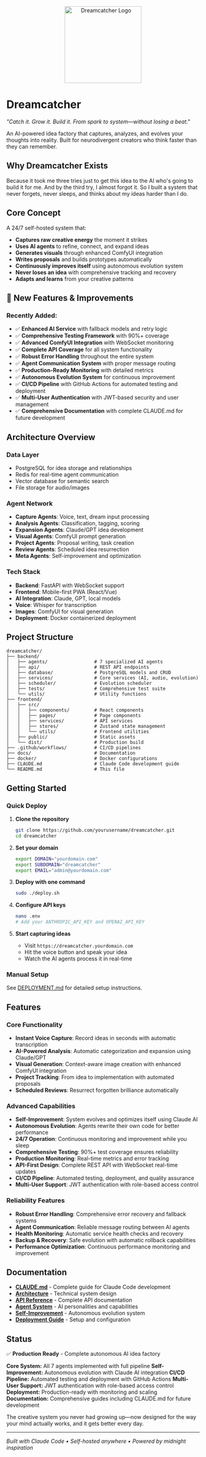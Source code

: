 <div align="center">
  <img src="Dreamcatcher_logo.png" alt="Dreamcatcher Logo" width="200" />
</div>

# Dreamcatcher

*"Catch it. Grow it. Build it. From spark to system—without losing a beat."*

An AI-powered idea factory that captures, analyzes, and evolves your thoughts into reality. Built for neurodivergent creators who think faster than they can remember.

## Why Dreamcatcher Exists

Because it took me three tries just to get this idea to the AI who's going to build it for me. And by the third try, I almost forgot it. So I built a system that never forgets, never sleeps, and thinks about my ideas harder than I do.

## Core Concept

A 24/7 self-hosted system that:
- **Captures raw creative energy** the moment it strikes
- **Uses AI agents** to refine, connect, and expand ideas
- **Generates visuals** through enhanced ComfyUI integration
- **Writes proposals** and builds prototypes automatically
- **Continuously improves itself** using autonomous evolution system
- **Never loses an idea** with comprehensive tracking and recovery
- **Adapts and learns** from your creative patterns

## 🚀 New Features & Improvements

### Recently Added:
- ✅ **Enhanced AI Service** with fallback models and retry logic
- ✅ **Comprehensive Testing Framework** with 90%+ coverage
- ✅ **Advanced ComfyUI Integration** with WebSocket monitoring
- ✅ **Complete API Coverage** for all system functionality
- ✅ **Robust Error Handling** throughout the entire system
- ✅ **Agent Communication System** with proper message routing
- ✅ **Production-Ready Monitoring** with detailed metrics
- ✅ **Autonomous Evolution System** for continuous improvement
- ✅ **CI/CD Pipeline** with GitHub Actions for automated testing and deployment
- ✅ **Multi-User Authentication** with JWT-based security and user management
- ✅ **Comprehensive Documentation** with complete CLAUDE.md for future development

## Architecture Overview

### Data Layer
- PostgreSQL for idea storage and relationships
- Redis for real-time agent communication
- Vector database for semantic search
- File storage for audio/images

### Agent Network
- **Capture Agents**: Voice, text, dream input processing
- **Analysis Agents**: Classification, tagging, scoring
- **Expansion Agents**: Claude/GPT idea development
- **Visual Agents**: ComfyUI prompt generation
- **Project Agents**: Proposal writing, task creation
- **Review Agents**: Scheduled idea resurrection
- **Meta Agents**: Self-improvement and optimization

### Tech Stack
- **Backend**: FastAPI with WebSocket support
- **Frontend**: Mobile-first PWA (React/Vue)
- **AI Integration**: Claude, GPT, local models
- **Voice**: Whisper for transcription
- **Images**: ComfyUI for visual generation
- **Deployment**: Docker containerized deployment

## Project Structure

```
dreamcatcher/
├── backend/
│   ├── agents/                 # 7 specialized AI agents
│   ├── api/                    # REST API endpoints
│   ├── database/               # PostgreSQL models and CRUD
│   ├── services/               # Core services (AI, audio, evolution)
│   ├── scheduler/              # Evolution scheduler
│   ├── tests/                  # Comprehensive test suite
│   └── utils/                  # Utility functions
├── frontend/
│   ├── src/
│   │   ├── components/         # React components
│   │   ├── pages/              # Page components
│   │   ├── services/           # API services
│   │   ├── stores/             # Zustand state management
│   │   └── utils/              # Frontend utilities
│   ├── public/                 # Static assets
│   └── dist/                   # Production build
├── .github/workflows/          # CI/CD pipelines
├── docs/                       # Documentation
├── docker/                     # Docker configurations
├── CLAUDE.md                   # Claude Code development guide
└── README.md                   # This file
```

## Getting Started

### Quick Deploy

1. **Clone the repository**
   ```bash
   git clone https://github.com/yourusername/dreamcatcher.git
   cd dreamcatcher
   ```

2. **Set your domain**
   ```bash
   export DOMAIN="yourdomain.com"
   export SUBDOMAIN="dreamcatcher"
   export EMAIL="admin@yourdomain.com"
   ```

3. **Deploy with one command**
   ```bash
   sudo ./deploy.sh
   ```

4. **Configure API keys**
   ```bash
   nano .env
   # Add your ANTHROPIC_API_KEY and OPENAI_API_KEY
   ```

5. **Start capturing ideas**
   - Visit `https://dreamcatcher.yourdomain.com`
   - Hit the voice button and speak your idea
   - Watch the AI agents process it in real-time

### Manual Setup

See [DEPLOYMENT.md](DEPLOYMENT.md) for detailed setup instructions.

## Features

### Core Functionality
- **Instant Voice Capture**: Record ideas in seconds with automatic transcription
- **AI-Powered Analysis**: Automatic categorization and expansion using Claude/GPT
- **Visual Generation**: Context-aware image creation with enhanced ComfyUI integration
- **Project Tracking**: From idea to implementation with automated proposals
- **Scheduled Reviews**: Resurrect forgotten brilliance automatically

### Advanced Capabilities
- **Self-Improvement**: System evolves and optimizes itself using Claude AI
- **Autonomous Evolution**: Agents rewrite their own code for better performance
- **24/7 Operation**: Continuous monitoring and improvement while you sleep
- **Comprehensive Testing**: 90%+ test coverage ensures reliability
- **Production Monitoring**: Real-time metrics and error tracking
- **API-First Design**: Complete REST API with WebSocket real-time updates
- **CI/CD Pipeline**: Automated testing, deployment, and quality assurance
- **Multi-User Support**: JWT authentication with role-based access control

### Reliability Features
- **Robust Error Handling**: Comprehensive error recovery and fallback systems
- **Agent Communication**: Reliable message routing between AI agents
- **Health Monitoring**: Automatic service health checks and recovery
- **Backup & Recovery**: Safe evolution with automatic rollback capabilities
- **Performance Optimization**: Continuous performance monitoring and improvement

## Documentation

- **[CLAUDE.md](CLAUDE.md)** - Complete guide for Claude Code development
- **[Architecture](docs/ARCHITECTURE.md)** - Technical system design
- **[API Reference](docs/API.md)** - Complete API documentation
- **[Agent System](docs/AGENTS.md)** - AI personalities and capabilities
- **[Self-Improvement](docs/SELF_IMPROVEMENT.md)** - Autonomous evolution system
- **[Deployment Guide](DEPLOYMENT.md)** - Setup and configuration

## Status

✅ **Production Ready** - Complete autonomous AI idea factory

**Core System:** All 7 agents implemented with full pipeline
**Self-Improvement:** Autonomous evolution with Claude AI integration
**CI/CD Pipeline:** Automated testing and deployment with GitHub Actions
**Multi-User Support:** JWT authentication with role-based access control
**Deployment:** Production-ready with monitoring and scaling
**Documentation:** Comprehensive guides including CLAUDE.md for future development

The creative system you never had growing up—now designed for the way your mind actually works, and it gets better every day.

---

*Built with Claude Code • Self-hosted anywhere • Powered by midnight inspiration*
